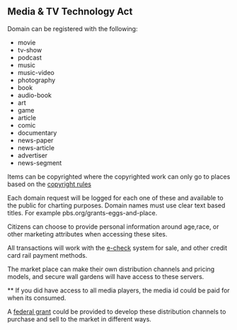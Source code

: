 ## Media & TV Technology Act

Domain can be registered with the following:

- movie
- tv-show
- podcast
- music
- music-video
- photography
- book
- audio-book
- art
- game
- article
- comic
- documentary
- news-paper
- news-article
- advertiser
- news-segment

Items can be copyrighted where the copyrighted work can only go to places based on the [copyright rules](/copyright)

Each domain request will be logged for each one of these and available to the public for charting purposes. Domain names must use clear text based titles. For example pbs.org/grants-eggs-and-place.

Citizens can choose to provide personal information around age,race, or other marketing attributes when accessing these sites.

All transactions will work with the [e-check](/e-check/) system for sale, and other credit card rail payment methods.

The market place can make their own distribution channels and pricing models, and secure wall gardens will have access to these servers.

\*\* If you did have access to all media players, the media id could be paid for when its consumed.

A [federal grant](/grants/) could be provided to develop these distribution channels to purchase and sell to the market in different ways.
